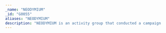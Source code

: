 ```yaml
---
_name: "NEODYMIUM"
_id: "G0055"
aliases: "NEODYMIUM"
description: "NEODYMIUM is an activity group that conducted a campaign in May 2016 and has heavily targeted Turkish victims. The group has demonstrated similarity to another activity group called PROMETHIUM due to overlapping victim and campaign characteristics.   NEODYMIUM is reportedly associated closely with BlackOasis operations, but evidence that the group names are aliases has not been identified. "
---
```

